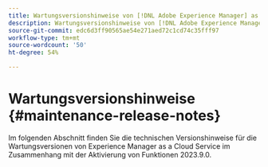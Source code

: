 ```yaml
---
title: Wartungsversionshinweise von [!DNL Adobe Experience Manager] as a Cloud Service in Verbindung mit der Aktivierung von Funktionen in 2023.9.0.
description: Wartungsversionshinweise von [!DNL Adobe Experience Manager] as a Cloud Service in Verbindung mit der Aktivierung von Funktionen in 2023.9.0.
source-git-commit: edc6d3ff90565ae54e271aed72c1cd74c35fff97
workflow-type: tm+mt
source-wordcount: '50'
ht-degree: 54%

---
```


# Wartungsversionshinweise {#maintenance-release-notes}

Im folgenden Abschnitt finden Sie die technischen Versionshinweise für die Wartungsversionen von Experience Manager as a Cloud Service im Zusammenhang mit der Aktivierung von Funktionen 2023.9.0.

